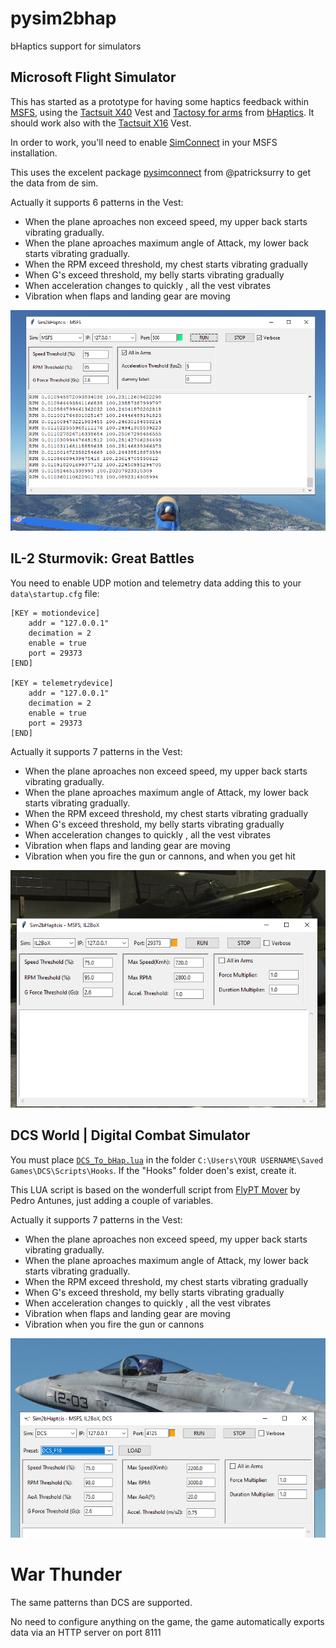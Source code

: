 # pysim2bhap
bHaptics support for simulators
## Microsoft Flight Simulator
This has started as a prototype for having some haptics feedback within [MSFS](https://www.flightsimulator.com/), using the [Tactsuit X40](https://www.bhaptics.com/tactsuit/tactsuit-x40) Vest and [Tactosy for arms](https://www.bhaptics.com/tactsuit/tactosy-for-arms) from [bHaptics](https://www.bhaptics.com/). It should work also with the [Tactsuit X16](https://www.bhaptics.com/tactsuit/tactsuit-x16) Vest.

In order to work, you'll need to enable [SimConnect](https://docs.flightsimulator.com/html/Programming_Tools/SimConnect/SimConnect_SDK.htm) in your MSFS installation.

This uses the excelent package [pysimconnect](https://github.com/patricksurry/pysimconnect) from @patricksurry to get the data from de sim.

Actually it supports 6 patterns in the Vest:

- When the plane aproaches non exceed speed, my upper back starts vibrating gradually.
- When the plane aproaches maximum angle of Attack, my lower back starts vibrating gradually.
- When the RPM exceed threshold, my chest starts vibrating gradually
- When G's exceed threshold, my belly starts vibrating gradually
- When acceleration changes to quickly , all the vest vibrates
- Vibration when flaps and landing gear are moving

![Sim2bHap screenshot](/assets/images/Sim2bHap.png)

## IL-2 Sturmovik: Great Battles

You need to enable UDP motion and telemetry data adding this to your `data\startup.cfg` file:

```
[KEY = motiondevice]
	addr = "127.0.0.1"
	decimation = 2
	enable = true
	port = 29373
[END]

[KEY = telemetrydevice]
	addr = "127.0.0.1"
	decimation = 2
	enable = true
	port = 29373
[END]
```

Actually it supports 7 patterns in the Vest:

- When the plane aproaches non exceed speed, my upper back starts vibrating gradually.
- When the plane aproaches maximum angle of Attack, my lower back starts vibrating gradually.
- When the RPM exceed threshold, my chest starts vibrating gradually
- When G's exceed threshold, my belly starts vibrating gradually
- When acceleration changes to quickly , all the vest vibrates
- Vibration when flaps and landing gear are moving
- Vibration when you fire the gun or cannons, and when you get hit

![Sim2bHapIL2 screenshot](/assets/images/Sim2bHapIL2.png)

## DCS World | Digital Combat Simulator

You must place [`DCS_To_bHap.lua`](https://github.com/cercata/pysim2bhap/blob/main/DCS_To_bHap.lua) in the folder `C:\Users\YOUR USERNAME\Saved Games\DCS\Scripts\Hooks`. If the "Hooks" folder doen's exist, create it. 

This LUA script is based on the wonderfull script from [FlyPT Mover](https://www.flyptmover.com/) by Pedro Antunes, just adding a couple of variables.

Actually it supports 7 patterns in the Vest:

- When the plane aproaches non exceed speed, my upper back starts vibrating gradually.
- When the plane aproaches maximum angle of Attack, my lower back starts vibrating gradually.
- When the RPM exceed threshold, my chest starts vibrating gradually
- When G's exceed threshold, my belly starts vibrating gradually
- When acceleration changes to quickly , all the vest vibrates
- Vibration when flaps and landing gear are moving
- Vibration when you fire the gun or cannons

![Sim2bHapDCS screenshot](/assets/images/Sim2bHapDCS.png)

# War Thunder

The same patterns than DCS are supported. 

No need to configure anything on the game, the game automatically exports data via an HTTP server on port 8111

